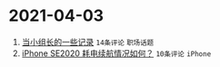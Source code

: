 # 2021-04-03

1. [当小组长的一些记录](https://www.v2ex.com/t/767732) `14条评论` `职场话题`
1. [iPhone SE2020 耗电续航情况如何？](https://www.v2ex.com/t/767729) `10条评论` `iPhone`

